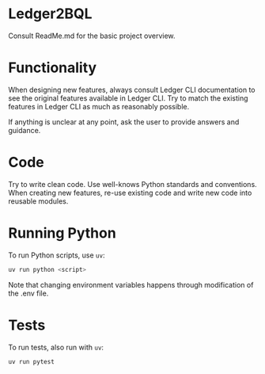 # Ledger2BQL

Consult ReadMe.md for the basic project overview.

# Functionality
When designing new features, always consult Ledger CLI documentation to see the original features available in Ledger CLI. 
Try to match the existing features in Ledger CLI as much as reasonably possible.

If anything is unclear at any point, ask the user to provide answers and guidance.

# Code
Try to write clean code. Use well-knows Python standards and conventions.
When creating new features, re-use existing code and write new code into reusable modules.

# Running Python
To run Python scripts, use `uv`:
```sh
uv run python <script>
```

Note that changing environment variables happens through modification of the .env file.

# Tests
To run tests, also run with `uv`:
```sh
uv run pytest
```
